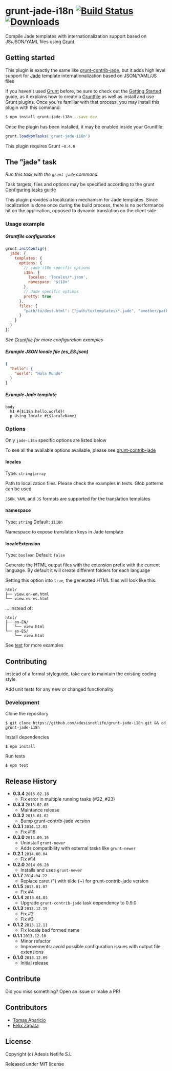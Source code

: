 # grunt-jade-i18n [![Build Status](https://travis-ci.org/AdesisNetlife/grunt-jade-i18n.svg)][travis] [![Downloads](https://img.shields.io/npm/dm/grunt-jade-i18n.svg)][npm]

Compile Jade templates with internationalization support based on JS/JSON/YAML files using [Grunt](http://gruntjs.com)

## Getting started

This plugin is exactly the same like [grunt-contrib-jade][1], but it adds high level support
for [Jade][3] template internationalization based on JSON/YAML/JS files

If you haven't used [Grunt](http://gruntjs.com/) before, be sure to check out the [Getting Started](http://gruntjs.com/getting-started) guide, as it explains how to create a [Gruntfile](hettp://gruntjs.com/sample-gruntfil) as well as install and use Grunt plugins. Once you're familiar with that process, you may install this plugin with this command:

```bash
$ npm install grunt-jade-i18n --save-dev
```

Once the plugin has been installed, it may be enabled inside your Gruntfile:

```js
grunt.loadNpmTasks('grunt-jade-i18n')
```

This plugin requires Grunt `~0.4.0`

## The "jade" task

_Run this task with the `grunt jade` command._

Task targets, files and options may be specified according to the grunt [Configuring tasks](http://gruntjs.com/configuring-tasks) guide

This plugin provides a localization mechanism for Jade templates.
Since localization is done once during the build process, there is no performance hit on the application, opposed to dynamic translation on the client side


### Usage example

##### Gruntfile configuration
```js
grunt.initConfig({
  jade: {
    templates: {
      options: {
        // jade i18n specific options
        i18n: {
          locales: 'locales/*.json',
          namespace: '$i18n'
        },
        // Jade specific options
        pretty: true
      },
      files: {
        "path/to/dest.html": ["path/to/templates/*.jade", "another/path/tmpl.jade"]
      }
    }
  }
})
```
_See [Gruntfile][5] for more configuration examples_

##### Example JSON locale file (es_ES.json)
```json
{
  "hello": {
    "world": "Hola Mundo"
  }
}
```

##### Example Jade template
```jade
body
  h1 #{$i18n.hello.world}!
  p Using locale #{$localeName}
```

### Options

Only `jade-i18n` specific options are listed below

To see all the available options available, please see [grunt-contrib-jade][2]

#### locales
Type: `string|array`

Path to localization files. Please check the examples in tests. Glob patterns can be used

`JSON`, `YAML` and `JS` formats are supported for the translation templates

#### namespace
Type: `string`
Default: `$i18n`

Namespace to expose translation keys in Jade template

#### localeExtension
Type: `boolean`
Default: `false`

Generate the HTML output files with the extension prefix with the current language.
By default it will create different folders for each language

Setting this option into `true`, the generated HTML files will look like this:
```
html/
├── view.en-en.html
└── view.es-es.html
```
... instead of:
```
html/
├── en-EN/
│   └── view.html
└── es-ES/
    └── view.html
```

See [test][4] for more examples

## Contributing

Instead of a formal styleguide, take care to maintain the existing coding style.

Add unit tests for any new or changed functionality

### Development

Clone the repository
```shell
$ git clone https://github.com/adesisnetlife/grunt-jade-i18n.git && cd grunt-jade-i18n
```

Install dependencies
```shell
$ npm install
```

Run tests
```shell
$ npm test
```

## Release History

- **0.3.4** `2015.02.18`
    - Fix error in multiple running tasks (#22, #23)
- **0.3.3** `2015.02.08`
    - Maintance release
- **0.3.2** `2015.01.02`
    - Bump grunt-contrib-jade version
- **0.3.1** `2014.12.03`
    - Fix #18
- **0.3.0** `2014.09.16`
    - Uninstall `grunt-newer`
    - Adds compatibility with external tasks like `grunt-newer`
- **0.2.1** `2014.08.04`
    - Fix #14
- **0.2.0** `2014.06.26`
    - Installs and uses `grunt-newer`
- **0.1.7** `2014.04.22`
    - Replace caret (^) with tilde (~) for grunt-contrib-jade version
- **0.1.5** `2013.01.07`
    - Fix #4
- **0.1.4** `2013.01.03`
    - Upgrade `grunt-contrib-jade` task dependency to 0.9.0
- **0.1.3** `2013.12.19`
    - Fix #2
    - Fix #3
- **0.1.2** `2013.12.11`
    - Fix locale bad formed name
- **0.1.1** `2013.12.10`
    - Minor refactor
    - Improvements: avoid possible configuration issues with output file extensions
- **0.1.0** `2013.12.09`
    - Initial release

## Contribute

Did you miss something? Open an issue or make a PR!

## Contributors

* [Tomas Aparicio](http://github.com/h2non)
* [Felix Zapata](https://github.com/felixzapata)

## License

Copyright (c) Adesis Netlife S.L

Released under MIT license

[1]: https://github.com/gruntjs/grunt-contrib-jade
[2]: https://github.com/gruntjs/grunt-contrib-jade#options
[3]: http://jade-lang.com/
[4]: https://github.com/AdesisNetlife/grunt-jade-i18n/tree/master/test
[5]: https://github.com/AdesisNetlife/grunt-jade-i18n/blob/master/Gruntfile.coffee
[travis]: https://travis-ci.org/AdesisNetlife/grunt-jade-i18n
[npm]: https://www.npmjs.org/package/grunt-jade-i18n
[dependencies]: https://gemnasium.com/AdesisNetlife/grunt-jade-i18n

